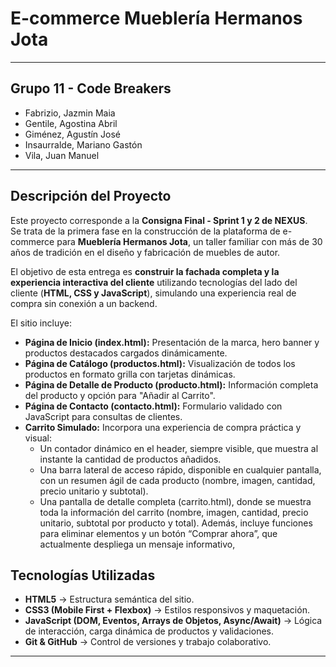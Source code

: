 # E-commerce Mueblería Hermanos Jota

---

## Grupo 11 - Code Breakers

- Fabrizio, Jazmin Maia
- Gentile, Agostina Abril
- Giménez, Agustín José
- Insaurralde, Mariano Gastón
- Vila, Juan Manuel

---

## Descripción del Proyecto

Este proyecto corresponde a la **Consigna Final - Sprint 1 y 2 de NEXUS**.  
Se trata de la primera fase en la construcción de la plataforma de e-commerce para **Mueblería Hermanos Jota**, un taller familiar con más de 30 años de tradición en el diseño y fabricación de muebles de autor.

El objetivo de esta entrega es **construir la fachada completa y la experiencia interactiva del cliente** utilizando tecnologías del lado del cliente (**HTML, CSS y JavaScript**), simulando una experiencia real de compra sin conexión a un backend.

El sitio incluye:

- **Página de Inicio (index.html):** Presentación de la marca, hero banner y productos destacados cargados dinámicamente.
- **Página de Catálogo (productos.html):** Visualización de todos los productos en formato grilla con tarjetas dinámicas.
- **Página de Detalle de Producto (producto.html):** Información completa del producto y opción para "Añadir al Carrito".
- **Página de Contacto (contacto.html):** Formulario validado con JavaScript para consultas de clientes.
- **Carrito Simulado:** Incorpora una experiencia de compra práctica y visual:
  * Un contador dinámico en el header, siempre visible, que muestra al instante la cantidad de productos añadidos.
  * Una barra lateral de acceso rápido, disponible en cualquier pantalla, con un resumen ágil de cada producto (nombre, imagen, cantidad, precio unitario y subtotal).
  * Una pantalla de detalle completa (carrito.html), donde se muestra toda la información del carrito (nombre, imagen, cantidad, precio unitario, subtotal por producto y total). Además, incluye funciones para eliminar elementos y un botón “Comprar ahora”, que actualmente despliega un mensaje informativo,

## Tecnologías Utilizadas

- **HTML5** → Estructura semántica del sitio.
- **CSS3 (Mobile First + Flexbox)** → Estilos responsivos y maquetación.
- **JavaScript (DOM, Eventos, Arrays de Objetos, Async/Await)** → Lógica de interacción, carga dinámica de productos y validaciones.
- **Git & GitHub** → Control de versiones y trabajo colaborativo.

---
